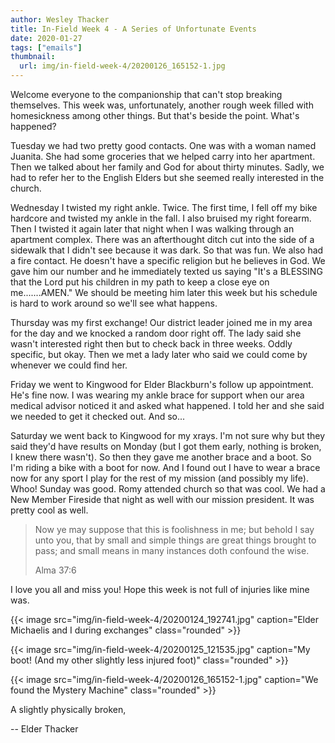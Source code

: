 ```yaml
---
author: Wesley Thacker
title: In-Field Week 4 - A Series of Unfortunate Events
date: 2020-01-27
tags: ["emails"]
thumbnail:
  url: img/in-field-week-4/20200126_165152-1.jpg
---
```


Welcome everyone to the companionship that can't stop breaking themselves. This week was, unfortunately, another rough week filled with homesickness among other things. But that's beside the point. What's happened?

Tuesday we had two pretty good contacts. One was with a woman named Juanita. She had some groceries that we helped carry into her apartment. Then we talked about her family and God for about thirty minutes. Sadly, we had to refer her to the English Elders but she seemed really interested in the church.

Wednesday I twisted my right ankle. Twice. The first time, I fell off my bike hardcore and twisted my ankle in the fall. I also bruised my right forearm. Then I twisted it again later that night when I was walking through an apartment complex. There was an afterthought ditch cut into the side of a sidewalk that I didn't see because it was dark. So that was fun.
We also had a fire contact. He doesn't have a specific religion but he believes in God. We gave him our number and he immediately texted us saying "It's a BLESSING that the Lord put his children in my path to keep a close eye on me.......AMEN." We should be meeting him later this week but his schedule is hard to work around so we'll see what happens.

Thursday was my first exchange! Our district leader joined me in my area for the day and we knocked a random door right off. The lady said she wasn't interested right then but to check back in three weeks. Oddly specific, but okay. Then we met a lady later who said we could come by whenever we could find her.

Friday we went to Kingwood for Elder Blackburn's follow up appointment. He's fine now. I was wearing my ankle brace for support when our area medical advisor noticed it and asked what happened. I told her and she said we needed to get it checked out. And so...

Saturday we went back to Kingwood for my xrays. I'm not sure why but they said they'd have results on Monday (but I got them early, nothing is broken, I knew there wasn't). So then they gave me another brace and a boot. So I'm riding a bike with a boot for now. And I found out I have to wear a brace now for any sport I play for the rest of my mission (and possibly my life). Whoo!
Sunday was good. Romy attended church so that was cool. We had a New Member Fireside that night as well with our mission president. It was pretty cool as well.

> Now ye may suppose that this is foolishness in me; but behold I say unto you, that by small and simple things are great things brought to pass; and small means in many instances doth confound the wise.
>
> Alma 37:6

I love you all and miss you! Hope this week is not full of injuries like mine was.

{{< image src="img/in-field-week-4/20200124_192741.jpg" caption="Elder Michaelis and I during exchanges" class="rounded" >}}

{{< image src="img/in-field-week-4/20200125_121535.jpg" caption="My boot! (And my other slightly less injured foot)" class="rounded" >}}

{{< image src="img/in-field-week-4/20200126_165152-1.jpg" caption="We found the Mystery Machine" class="rounded" >}}

A slightly physically broken,

--
Elder Thacker